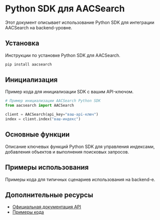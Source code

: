 # Python SDK для AACSearch

Этот документ описывает использование Python SDK для интеграции AACSearch на backend-уровне.

## Установка

Инструкции по установке Python SDK для AACSearch.

```bash
pip install aacsearch
```

## Инициализация

Пример кода для инициализации SDK с вашим API-ключом.

```python
# Пример инициализации AACSearch Python SDK
from aacsearch import AACSearch

client = AACSearch(api_key="ваш-api-ключ")
index = client.index("ваш-индекс")
```

## Основные функции

Описание ключевых функций Python SDK для управления индексами, добавления объектов и выполнения поисковых запросов.

## Примеры использования

Примеры кода для типичных сценариев использования на backend-е.

## Дополнительные ресурсы

- [Официальная документация API](./../../api/quickstart.md)
- [Примеры кода](./../../examples/README.md)
